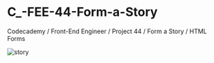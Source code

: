 # C_-FEE-44-Form-a-Story
Codecademy / Front-End Engineer / Project 44 / Form a Story / HTML Forms

![story](https://user-images.githubusercontent.com/104124293/205183908-b928c642-1693-4717-817d-48e473202542.gif)
